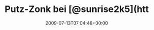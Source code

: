 ---
retweeted: false
source: <a href="http://twitter.com" rel="nofollow">Twitter Web Client</a>
entities:
  hashtags:
  - text: geschichten
    indices:
    - '90'
    - '102'
  - text: office
    indices:
    - '111'
    - '118'
  symbols: []
  user_mentions:
  - name: quafzi
    screen_name: quafzi
    indices:
    - '38'
    - '45'
    id_str: '15355135'
    id: '15355135'
  urls: []
display_text_range:
- '0'
- '119'
favorite_count: '0'
id_str: '2610819451'
truncated: false
retweet_count: '0'
id: '2610819451'
created_at: Mon Jul 13 07:04:48 +0000 2009
favorited: false
full_text: 'Putz-Zonk bei [@sunrise2k5](https://twitter.com/sunrise2k5) angekommen.
  [@quafzi](https://twitter.com/quafzi) hat sich heimlich in den Urlaub verdrückt.
  (#geschichten aus dem #office)'
lang: de
tags:
- geschichten
- office
- pesos:twitter
date: '2009-07-13T07:04:48+00:00'
src: https://twitter.com/bascht/status/2610819451
original_url: https://twitter.com/bascht/status/2610819451
type: twitter_tweet
text: 'Putz-Zonk bei [@sunrise2k5](https://twitter.com/sunrise2k5) angekommen. [@quafzi](https://twitter.com/quafzi)
  hat sich heimlich in den Urlaub verdrückt. (#geschichten aus dem #office)'
title: Putz-Zonk bei [@sunrise2k5](htt

---
